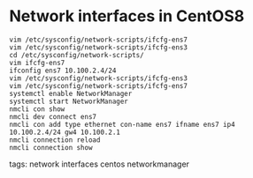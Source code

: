 # Network interfaces in CentOS8

```shell
vim /etc/sysconfig/network-scripts/ifcfg-ens7
vim /etc/sysconfig/network-scripts/ifcfg-ens3 
cd /etc/sysconfig/network-scripts/
vim ifcfg-ens7
ifconfig ens7 10.100.2.4/24
vim /etc/sysconfig/network-scripts/ifcfg-ens3 
vim /etc/sysconfig/network-scripts/ifcfg-ens7
systemctl enable NetworkManager
systemctl start NetworkManager
nmcli con show
nmcli dev connect ens7
nmcli con add type ethernet con-name ens7 ifname ens7 ip4 10.100.2.4/24 gw4 10.100.2.1
nmcli connection reload 
nmcli connection show 
```

tags: network interfaces centos networkmanager